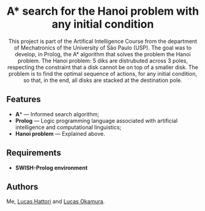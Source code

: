 
<h1 align="center">
A* search for the Hanoi problem with any initial condition
</h1>

<p align="center">
    This project is part of the Artifical Intelligence Course from the department of Mechatronics of the University of São Paulo (USP). The goal was to develop, in Prolog, the A* algorithm that solves the problem the Hanoi problem. The Hanoi problem: 5 diks are distrubuted across 3 poles, respecting the constraint that a disk cannot be on top of a smaller disk. The problem is to find the optimal sequence of actions, for any initial condition, so that, in the end, all disks are stacked at the destination pole. 
</p>

## Features
[//]: # (Add the features of your project here:)

- **A*** — Informed search algorithm;
- **Prolog** —  Logic programming language associated with artificial intelligence and computational linguistics;
- **Hanoi problem** — Explained above.

## Requirements

- **SWISH-Prolog environment**

## Authors

Me, [Lucas Hattori](https://github.com/lucas-hattori-costa) and [Lucas Okamura](https://github.com/Lucas-Okamura).
